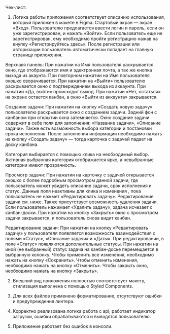 
Чек-лист:

1. Логика работы приложения соответствует описанию использования, который приложен в макете в Figma.
Стартовый экран — экран «Вход». 
Пользователю предлагается ввести логин и пароль, если он уже зарегистрирован, и нажать «Войти». 
Если пользователь еще не зарегистрирован, ему необходимо пройти регистрацию нажав на кнупку «Регистрируйтесь здесь».
После регистрации или авторизации пользователь автоматически попадает на главную страницу приложения.

Верхнаяя панель:
При нажатии на Имя пользователя раскрывается окно, где отображаются имя и эдектронная почта, а так же кнопка выхода из акаунта.
При повторном нажатии на Имя пользователя окошко сворачивается.
При нажатии на «Выйти» пользователю раскрывается окно с подтверждением выхода из аккаунта. 
При нажатии «Да, выйти» происходит выход. При нажатии «Нет, остаться» на экране остается канбан, а окно «Выйти из аккаунта» закрывается.

Создание задачи:
При нажатии на кнопку «Создать новую задачу» пользователю раскрывается окно с созданием задачи. 
Задний фон с канбаном при открытии окна затемняется.
Окно создание задачи содержит в себе поля для заполнения: «Название задачи», «Описание задачи». 
Также есть возможность выбора категории и постановки срока исполнения.
После заполнения информации необходимо нажать на кнопку «Создать задачу» — тогда карточка с задачей падает на доску канбана.

Категория выбирается с помощью клика на необходимый выбор. Активная выбранная категория отображается ярко, а невыбранные категории имеют прозрачность.

Просмотр задачи:
При нажатии на карточку с задачей открывается окошко с более подробным просмотром данной задачи, где пользователь может увидеть описание задачи, срок исполнения и статус. 
Данные поля неактивны для клика и изменения , пока пользователь не нажмет «Редактировать задачу». Редактирование задачи см. ниже.
Также присутствует возможность удаления задачи. 
Если пользователь нажимает «Удалить задачу», задача исчезает с канбан-доски.
При нажатии на кнопку «Закрыть» окно с просмотром задачи закрывается, и пользователь снова видит канбан.


Редактирование задачи:
При нажатии на кнопку «Редактировать задачу» у пользователя появляется возможность взаимодействия с полями «Статус», «Описание задачи» и «Даты».
При редактировании, в поле «Статус» появляются дополнительные статусы. При нажатии на иной (не выбранный) статус задача на канбан-доске перемещается в выбранную колонку.
Чтобы применить все изменения, необходимо нажать на кнопку «Сохранить».
Чтобы отменить изменения, необходимо нажать на кнопку «Отменить».
Чтобы закрыть окно, необходимо нажать на кнопку «Закрыть».


2. Внешний вид приложения полностью соответствует макету, стилизация выполнена с помощью Styled Components.

3. Для всех файлов применено форматирование, отсутствуют ошибки и предупреждения линтера.

4. Корректно реализована логика работа с api, работает индикатор загрузки, ошибки обрабатываются и выводятся пользователю.

5. Приложение работает без ошибок в консоли.
